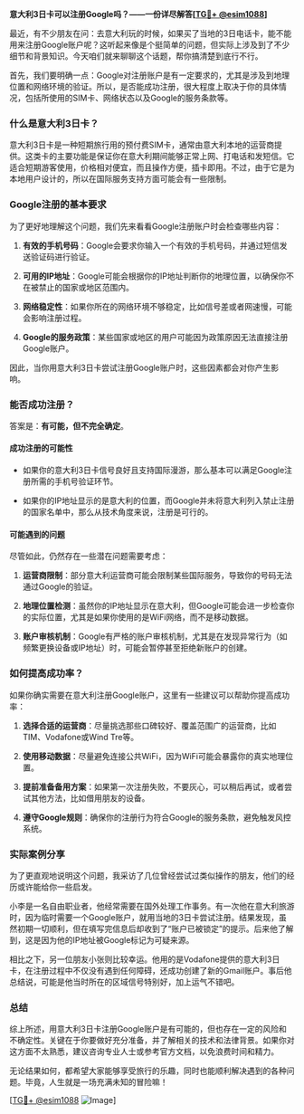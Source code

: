 **意大利3日卡可以注册Google吗？——一份详尽解答[[TG💪+ @esim1088](https://t.me/s/esim1088)]**

最近，有不少朋友在问：去意大利玩的时候，如果买了当地的3日电话卡，能不能用来注册Google账户呢？这听起来像是个挺简单的问题，但实际上涉及到了不少细节和背景知识。今天咱们就来聊聊这个话题，帮你搞清楚到底行不行。

首先，我们要明确一点：Google对注册账户是有一定要求的，尤其是涉及到地理位置和网络环境的验证。所以，是否能成功注册，很大程度上取决于你的具体情况，包括所使用的SIM卡、网络状态以及Google的服务条款等。

### 什么是意大利3日卡？

意大利3日卡是一种短期旅行用的预付费SIM卡，通常由意大利本地的运营商提供。这类卡的主要功能是保证你在意大利期间能够正常上网、打电话和发短信。它适合短期游客使用，价格相对便宜，而且操作方便，插卡即用。不过，由于它是为本地用户设计的，所以在国际服务支持方面可能会有一些限制。

### Google注册的基本要求

为了更好地理解这个问题，我们先来看看Google注册账户时会检查哪些内容：

1. **有效的手机号码**：Google会要求你输入一个有效的手机号码，并通过短信发送验证码进行验证。
   
2. **可用的IP地址**：Google可能会根据你的IP地址判断你的地理位置，以确保你不在被禁止的国家或地区范围内。

3. **网络稳定性**：如果你所在的网络环境不够稳定，比如信号差或者网速慢，可能会影响注册过程。

4. **Google的服务政策**：某些国家或地区的用户可能因为政策原因无法直接注册Google账户。

因此，当你用意大利3日卡尝试注册Google账户时，这些因素都会对你产生影响。

### 能否成功注册？

答案是：**有可能，但不完全确定**。

#### 成功注册的可能性

- 如果你的意大利3日卡信号良好且支持国际漫游，那么基本可以满足Google注册所需的手机号验证环节。
  
- 如果你的IP地址显示的是意大利的位置，而Google并未将意大利列入禁止注册的国家名单中，那么从技术角度来说，注册是可行的。

#### 可能遇到的问题

尽管如此，仍然存在一些潜在问题需要考虑：

1. **运营商限制**：部分意大利运营商可能会限制某些国际服务，导致你的号码无法通过Google的验证。

2. **地理位置检测**：虽然你的IP地址显示在意大利，但Google可能会进一步检查你的实际位置，尤其是如果你使用的是WiFi网络，而不是移动数据。

3. **账户审核机制**：Google有严格的账户审核机制，尤其是在发现异常行为（如频繁更换设备或IP地址）时，可能会暂停甚至拒绝新账户的创建。

### 如何提高成功率？

如果你确实需要在意大利注册Google账户，这里有一些建议可以帮助你提高成功率：

1. **选择合适的运营商**：尽量挑选那些口碑较好、覆盖范围广的运营商，比如TIM、Vodafone或Wind Tre等。

2. **使用移动数据**：尽量避免连接公共WiFi，因为WiFi可能会暴露你的真实地理位置。

3. **提前准备备用方案**：如果第一次注册失败，不要灰心，可以稍后再试，或者尝试其他方法，比如借用朋友的设备。

4. **遵守Google规则**：确保你的注册行为符合Google的服务条款，避免触发风控系统。

### 实际案例分享

为了更直观地说明这个问题，我采访了几位曾经尝试过类似操作的朋友，他们的经历或许能给你一些启发。

小李是一名自由职业者，他经常需要在国外处理工作事务。有一次他在意大利旅游时，因为临时需要一个Google账户，就用当地的3日卡尝试注册。结果发现，虽然初期一切顺利，但在填写完信息后却收到了“账户已被锁定”的提示。后来他了解到，这是因为他的IP地址被Google标记为可疑来源。

相比之下，另一位朋友小张则比较幸运。他用的是Vodafone提供的意大利3日卡，在注册过程中不仅没有遇到任何障碍，还成功创建了新的Gmail账户。事后他总结说，可能是他当时所在的区域信号特别好，加上运气不错吧。

### 总结

综上所述，用意大利3日卡注册Google账户是有可能的，但也存在一定的风险和不确定性。关键在于你要做好充分准备，并了解相关的技术和法律背景。如果你对这方面不太熟悉，建议咨询专业人士或参考官方文档，以免浪费时间和精力。

无论结果如何，都希望大家能够享受旅行的乐趣，同时也能顺利解决遇到的各种问题。毕竟，人生就是一场充满未知的冒险嘛！

[[TG💪+ @esim1088](https://t.me/s/esim1088) ![Image](https://i.postimg.cc/4NQfJmqS/Snipaste-2025-05-13-00-14-12.png)]